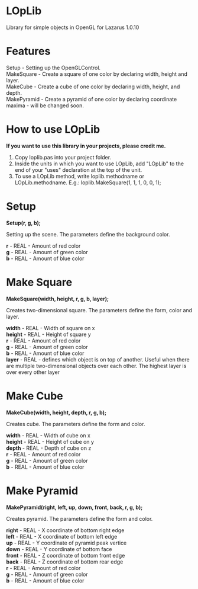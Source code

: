 # LOpLib
Library for simple objects in OpenGL for Lazarus 1.0.10

# Features
Setup - Setting up the OpenGLControl. <br />
MakeSquare - Create a square of one color by declaring width, height and layer. <br />
MakeCube - Create a cube of one color by declaring width, height, and depth. <br />
MakePyramid - Create a pyramid of one color by declaring coordinate maxima - will be changed soon.

# How to use LOpLib
<b>If you want to use this library in your projects, please credit me.</b>

1. Copy loplib.pas into your project folder.
2. Inside the units in which you want to use LOpLib, add "LOpLib" to the end of your "uses" declaration at the top of the unit.
3. To use a LOpLib method, write loplib.methodname or LOpLib.methodname. E.g.: loplib.MakeSquare(1, 1, 1, 0, 0, 1);

# Setup
<b>Setup(r, g, b);</b>

Setting up the scene. The parameters define the background color.

<b>r</b> - REAL - Amount of red color <br />
<b>g</b> - REAL - Amount of green color <br />
<b>b</b> - REAL - Amount of blue color

# Make Square
<b>MakeSquare(width, height, r, g, b, layer);</b>

Creates two-dimensional square. The parameters define the form, color and layer.

<b>width</b> - REAL - Width of square on x <br />
<b>height</b> - REAL - Height of square y <br />
<b>r</b> - REAL - Amount of red color <br />
<b>g</b> - REAL - Amount of green color <br />
<b>b</b> - REAL - Amount of blue color <br />
<b>layer</b> - REAL - defines which object is on top of another. Useful when there are multiple two-dimensional objects over each other. The highest layer is over every other layer

# Make Cube
<b>MakeCube(width, height, depth, r, g, b);</b>

Creates cube. The parameters define the form and color.

<b>width</b> - REAL - Width of cube on x <br />
<b>height</b> - REAL - Height of cube on y <br />
<b>depth</b> - REAL - Depth of cube on z <br />
<b>r</b> - REAL - Amount of red color <br />
<b>g</b> - REAL - Amount of green color <br />
<b>b</b> - REAL - Amount of blue color

# Make Pyramid
<b>MakePyramid(right, left, up, down, front, back, r, g, b);</b>

Creates pyramid. The parameters define the form and color.

<b>right</b> - REAL - X coordinate of bottom right edge <br />
<b>left</b> - REAL - X coordinate of bottom left edge <br />
<b>up</b> - REAL - Y coordinate of pyramid peak vertice <br />
<b>down</b> - REAL - Y coordinate of bottom face <br />
<b>front</b> - REAL - Z coordinate of bottom front edge <br />
<b>back</b> - REAL - Z coordinate of bottom rear edge <br />
<b>r</b> - REAL - Amount of red color <br />
<b>g</b> - REAL - Amount of green color <br />
<b>b</b> - REAL - Amount of blue color <br />
